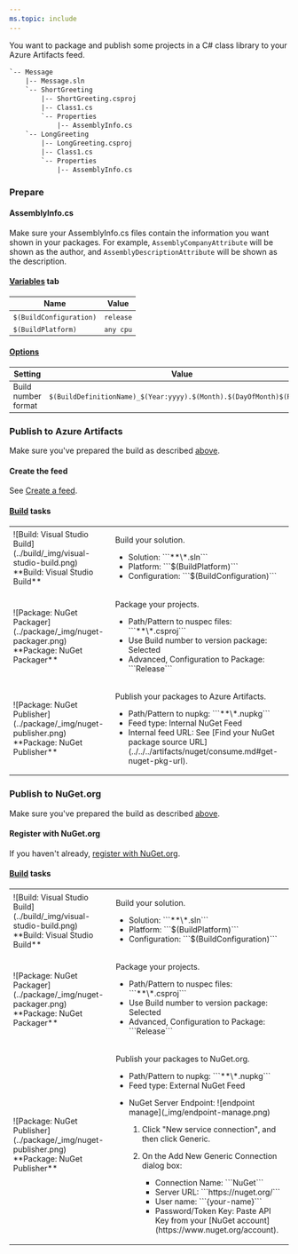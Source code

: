 ```yaml
---
ms.topic: include
---
```


You want to package and publish some projects in a C# class library to your Azure Artifacts feed.

```
`-- Message
    |-- Message.sln
    `-- ShortGreeting
        |-- ShortGreeting.csproj
        |-- Class1.cs
        `-- Properties
            |-- AssemblyInfo.cs
    `-- LongGreeting
        |-- LongGreeting.csproj
        |-- Class1.cs
        `-- Properties
            |-- AssemblyInfo.cs
```


<a name="prepare"></a>
### Prepare


#### AssemblyInfo.cs

Make sure your AssemblyInfo.cs files contain the information you want shown in your packages. For example, ```AssemblyCompanyAttribute``` will be shown as the author, and ```AssemblyDescriptionAttribute``` will be shown as the description.


#### [Variables](../../build/variables.md) tab

| Name | Value | 
|---|---|
|```$(BuildConfiguration)``` | ```release```|
|```$(BuildPlatform)``` | ```any cpu```|


#### [Options](../../build/options.md)

| Setting | Value | 
|---|---|
| Build number format | ```$(BuildDefinitionName)_$(Year:yyyy).$(Month).$(DayOfMonth)$(Rev:.r)```|


### Publish to Azure Artifacts

Make sure you've prepared the build as described [above](#prepare).


#### Create the feed

See [Create a feed](../../../artifacts/feeds/create-feed.md).


#### [Build](../../index.md) tasks

<table>
<tr>
<td>![Build: Visual Studio Build](../build/_img/visual-studio-build.png)<br/>**Build: Visual Studio Build**</td>
<td>
<p>Build your solution.</p>
<ul>
<li>Solution: ```**\*.sln```</li>
<li>Platform: ```$(BuildPlatform)```</li>
<li>Configuration: ```$(BuildConfiguration)```</li>
<!-- Reviewers: what research and guidance do we think is needed, if any, around building packages that depend on packages? -->
</ul>
</td>
</tr>
<tr>
<td>![Package: NuGet Packager](../package/_img/nuget-packager.png)<br/>**Package: NuGet Packager**</td>
<td>
<p>Package your projects.</p>
<ul>
<li>Path/Pattern to nuspec files: ```**\*.csproj```</li>
<li>Use Build number to version package: Selected</li>
<li>Advanced, Configuration to Package: ```Release```</li>
</ul>
</td>
</tr>
<tr>
<td>![Package: NuGet Publisher](../package/_img/nuget-publisher.png)<br/>**Package: NuGet Publisher**</td>
<td>
<p>Publish your packages to Azure Artifacts.</p>
<ul>
<li>Path/Pattern to nupkg: ```**\*.nupkg```</li>
<li>Feed type: Internal NuGet Feed</li>
<li>Internal feed URL: See [Find your NuGet package source URL](../../../artifacts/nuget/consume.md#get-nuget-pkg-url).
</li>
</ul>
</td>
</tr>
</table>

### Publish to NuGet.org

Make sure you've prepared the build as described [above](#prepare).

#### Register with NuGet.org

If you haven't already, [register with NuGet.org](https://www.nuget.org/).


#### [Build](../../tasks/index.md) tasks


<table>
<tr>
<td>![Build: Visual Studio Build](../build/_img/visual-studio-build.png)<br/>**Build: Visual Studio Build**</td>
<td>
<p>Build your solution.</p>
<ul>
<li>Solution: ```**\*.sln```</li>
<li>Platform: ```$(BuildPlatform)```</li>
<li>Configuration: ```$(BuildConfiguration)```</li>
<!-- Reviewers: what research and guidance do we think is needed, if any, around building packages that depend on packages? -->
</ul>
</td>
</tr>
<tr>
<td>![Package: NuGet Packager](../package/_img/nuget-packager.png)<br/>**Package: NuGet Packager**</td>
<td>
<p>Package your projects.</p>
<ul>
<li>Path/Pattern to nuspec files: ```**\*.csproj```</li>
<li>Use Build number to version package: Selected</li>
<li>Advanced, Configuration to Package: ```Release```</li>
</ul>
</td>
</tr>
<tr>
<td>![Package: NuGet Publisher](../package/_img/nuget-publisher.png)<br/>**Package: NuGet Publisher**</td>
<td>
<p>Publish your packages to NuGet.org.</p>
<ul>
<li>Path/Pattern to nupkg: ```**\*.nupkg```</li>
<li>Feed type: External NuGet Feed</li>
<li>
<p>NuGet Server Endpoint: ![endpoint manage](_img/endpoint-manage.png)</p>
<ol>
<li>Click "New service connection", and then click Generic.</li>
<li><p>On the Add New Generic Connection dialog box:</p>
<ul>
<li>Connection Name: ```NuGet```</li>
<li>Server URL: ```https://nuget.org/```</li>
<li>User name: ```{your-name}```</li>
<li>Password/Token Key: Paste API Key from your [NuGet account](https://www.nuget.org/account).</li>
</ul>
</li>
</ol>
</li>
</ul>

</td>
</tr>
</table>
